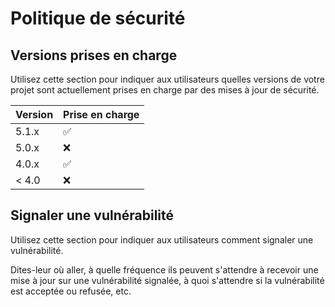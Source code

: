 # Politique de sécurité

## Versions prises en charge

Utilisez cette section pour indiquer aux utilisateurs quelles versions de votre projet sont
actuellement prises en charge par des mises à jour de sécurité.

| Version | Prise en charge |
| ------- | ------------------ |
| 5.1.x | :white_check_mark: |
| 5.0.x | :x: |
| 4.0.x | :white_check_mark: |
| < 4.0 | :x: |

## Signaler une vulnérabilité

Utilisez cette section pour indiquer aux utilisateurs comment signaler une vulnérabilité.

Dites-leur où aller, à quelle fréquence ils peuvent s'attendre à recevoir une mise à jour sur une
vulnérabilité signalée, à quoi s'attendre si la vulnérabilité est acceptée ou
refusée, etc.
